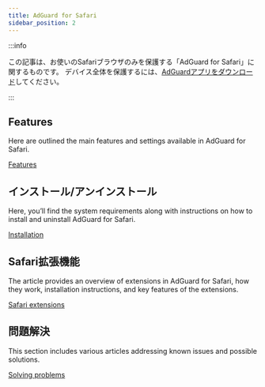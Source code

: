 ```yaml
---
title: AdGuard for Safari
sidebar_position: 2
---
```


:::info

この記事は、お使いのSafariブラウザのみを保護する「AdGuard  for Safari」に関するものです。 デバイス全体を保護するには、[AdGuardアプリをダウンロード](https://agrd.io/download-kb-adblock)してください。

:::

## Features

Here are outlined the main features and settings available in AdGuard for Safari.

[Features](/adguard-for-safari/features/features.md)

## インストール/アンインストール

Here, you’ll find the system requirements along with instructions on how to install and uninstall AdGuard for Safari.

[Installation](/adguard-for-safari/installation.md)

## Safari拡張機能

The article provides an overview of extensions in AdGuard for Safari, how they work, installation instructions, and key features of the extensions.

[Safari extensions](/adguard-for-safari/extensions.md)

## 問題解決

This section includes various articles addressing known issues and possible solutions.

[Solving problems](/adguard-for-safari/solving-problems/solving-problems.md)
